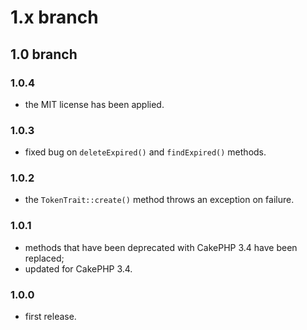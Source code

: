 # 1.x branch
## 1.0 branch
### 1.0.4
* the MIT license has been applied.

### 1.0.3
* fixed bug on `deleteExpired()` and `findExpired()` methods.

### 1.0.2
* the `TokenTrait::create()` method throws an exception on failure.

### 1.0.1
* methods that have been deprecated with CakePHP 3.4 have been replaced;
* updated for CakePHP 3.4.

### 1.0.0
* first release.